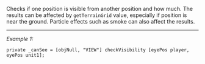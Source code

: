 Checks if one position is visible from another position and how much.
The results can be affected by `getTerrainGrid` value, especially if position is near the ground.
Particle effects such as smoke can also affect the results.


---
*Example 1:*
```sqf
private _canSee = [objNull, "VIEW"] checkVisibility [eyePos player, eyePos unit1];
```